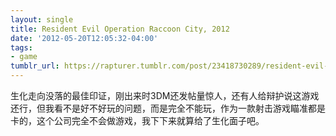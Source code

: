 ```yaml
---
layout: single
title: Resident Evil Operation Raccoon City, 2012
date: '2012-05-20T12:05:32-04:00'
tags:
- game
tumblr_url: https://rapturer.tumblr.com/post/23418730289/resident-evil-operation-raccoon-city-2012
---
```

生化走向没落的最佳印证，刚出来时3DM还发帖量惊人，还有人给辩护说这游戏还行，但我看不是好不好玩的问题，而是完全不能玩，作为一款射击游戏瞄准都是卡的，这个公司完全不会做游戏，我下下来就算给了生化面子吧。

